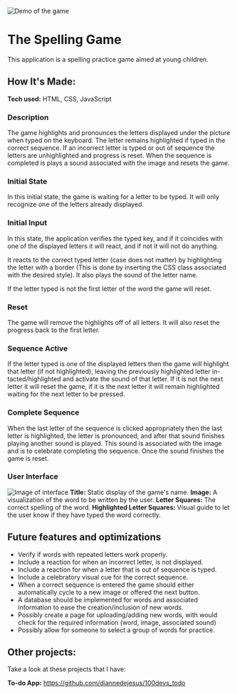 
![Demo of the game](https://github.com/diannedejesus/spellinggame/spellinggamedemo.gif)
# The Spelling Game
This application is a spelling practice game aimed at young children.

## How It's Made:

**Tech used:** HTML, CSS, JavaScript

### Description
The game highlights and pronounces the letters displayed under the picture when typed on the keyboard. The letter remains highlighted if typed in the correct sequence. If an incorrect letter is typed or out of sequence the letters are unhighlighted and progress is reset. When the sequence is completed is plays a sound associated with the image and resets the game.

### Initial State
In this initial state, the game is waiting for a letter to be typed. It will only recognize one of the letters already displayed.

### Initial Input
In this state, the application verifies the typed key, and if it coincides with one of the displayed letters it will react, and if not it will not do anything.

It reacts to the correct typed letter (case does not matter) by highlighting the letter with a border (This is done by inserting the CSS class associated with the desired style). It also plays the sound of the letter name.

If the letter typed is not the first letter of the word the game will reset.

### Reset
The game will remove the highlights off of all letters. It will also reset the progress back to the first letter.

### Sequence Active
If the letter typed is one of the displayed letters then the game will highlight that letter (if not highlighted), leaving the previously highlighted letter in-tacted/highlighted and activate the sound of that letter. If it is not the next letter it will reset the game, if it is the next letter it will remain highlighted waiting for the next letter to be pressed.

### Complete Sequence
When the last letter of the sequence is clicked appropriately then the last letter is highlighted, the letter is pronounced, and after that sound finishes playing another sound is played. This sound is associated with the image and is to celebrate completing the sequence. Once the sound finishes the game is reset.

### User Interface
![Image of interface](https://github.com/diannedejesus/spellinggame/spellinggame.png)
**Title:** Static display of the game's name.
**Image:** A visualization of the word to be written by the user.
**Letter Squares:** The correct spelling of the word.
**Highlighted Letter Squares:** Visual guide to let the user know if they have typed the word correctly.

## Future features and optimizations
- Verify if words with repeated letters work properly.
- Include a reaction for when an incorrect letter, is not displayed.
- Include a reaction for when a letter that is out of sequence is typed.
- Include a celebratory visual cue for the correct sequence.
- When a correct sequence is entered the game should either automatically cycle to a new image or offered the next button.
- A database should be implemented for words and associated information to ease the creation/inclusion of new words.
- Possibly create a page for uploading/adding new words, with would check for the required information (word, image, associated sound)
- Possibly allow for someone to select a group of words for practice.

## Other projects:
Take a look at these projects that I have:

**To-do App:** https://github.com/diannedejesus/100devs_todo
